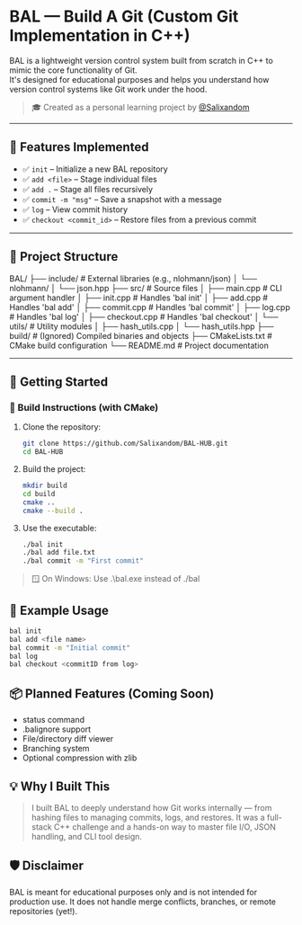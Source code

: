 # BAL — Build A Git (Custom Git Implementation in C++)

BAL is a lightweight version control system built from scratch in C++ to mimic the core functionality of Git.  
It's designed for educational purposes and helps you understand how version control systems like Git work under the hood.

> 🎓 Created as a personal learning project by [@Salixandom](https://github.com/Salixandom)

---

## 🧠 Features Implemented

- ✅ `init` – Initialize a new BAL repository
- ✅ `add <file>` – Stage individual files
- ✅ `add .` – Stage all files recursively
- ✅ `commit -m "msg"` – Save a snapshot with a message
- ✅ `log` – View commit history
- ✅ `checkout <commit_id>` – Restore files from a previous commit

---

## 📁 Project Structure

BAL/
├── include/            # External libraries (e.g., nlohmann/json)
│   └── nlohmann/
│       └── json.hpp
├── src/                # Source files
│   ├── main.cpp        # CLI argument handler
│   ├── init.cpp        # Handles 'bal init'
│   ├── add.cpp         # Handles 'bal add'
│   ├── commit.cpp      # Handles 'bal commit'
│   ├── log.cpp         # Handles 'bal log'
│   ├── checkout.cpp    # Handles 'bal checkout'
│   └── utils/          # Utility modules
│       ├── hash_utils.cpp
│       └── hash_utils.hpp
├── build/              # (Ignored) Compiled binaries and objects
├── CMakeLists.txt      # CMake build configuration
└── README.md           # Project documentation

---

## 🚀 Getting Started

### 🔧 Build Instructions (with CMake)

1. Clone the repository:
   ```bash
   git clone https://github.com/Salixandom/BAL-HUB.git
   cd BAL-HUB
   ```

2. Build the project:
   ```bash
   mkdir build
   cd build
   cmake ..
   cmake --build .
   ```

3. Use the executable:
   ```bash
   ./bal init
   ./bal add file.txt
   ./bal commit -m "First commit"
   ```
> 🪟 On Windows: Use .\bal.exe instead of ./bal

## 🧪 Example Usage
  ```bash
  bal init
  bal add <file name>
  bal commit -m "Initial commit"
  bal log
  bal checkout <commitID from log>
  ```

## 📦 Planned Features (Coming Soon)
-  status command
-  .balignore support
-  File/directory diff viewer
-  Branching system
-  Optional compression with zlib

## 💡 Why I Built This
> I built BAL to deeply understand how Git works internally — from hashing files to managing commits, logs, and restores.
> It was a full-stack C++ challenge and a hands-on way to master file I/O, JSON handling, and CLI tool design.

## 🛡️ Disclaimer
BAL is meant for educational purposes only and is not intended for production use. It does not handle merge conflicts, branches, or remote repositories (yet!).
